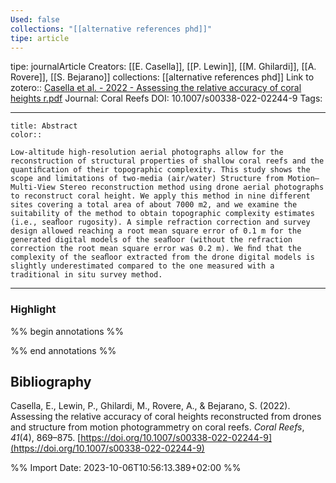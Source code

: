 ```yaml
---
Used: false
collections: "[[alternative references phd]]"
tipe: article
---
```

tipe: journalArticle
Creators: [[E. Casella]], [[P. Lewin]], [[M. Ghilardi]], [[A. Rovere]], [[S. Bejarano]]
collections: [[alternative references phd]]
Link to zotero:: [Casella et al. - 2022 - Assessing the relative accuracy of coral heights r.pdf](zotero://select/library/items/R4MU35L2)
Journal: Coral Reefs
DOI: 10.1007/s00338-022-02244-9
Tags: 

---
```ad-note
title: Abstract
color:: 

Low-altitude high-resolution aerial photographs allow for the reconstruction of structural properties of shallow coral reefs and the quantiﬁcation of their topographic complexity. This study shows the scope and limitations of two-media (air/water) Structure from Motion—Multi-View Stereo reconstruction method using drone aerial photographs to reconstruct coral height. We apply this method in nine different sites covering a total area of about 7000 m2, and we examine the suitability of the method to obtain topographic complexity estimates (i.e., seaﬂoor rugosity). A simple refraction correction and survey design allowed reaching a root mean square error of 0.1 m for the generated digital models of the seaﬂoor (without the refraction correction the root mean square error was 0.2 m). We ﬁnd that the complexity of the seaﬂoor extracted from the drone digital models is slightly underestimated compared to the one measured with a traditional in situ survey method.

```

---
### Highlight

%% begin annotations %%

%% end annotations %%

## Bibliography

Casella, E., Lewin, P., Ghilardi, M., Rovere, A., & Bejarano, S. (2022). Assessing the relative accuracy of coral heights reconstructed from drones and structure from motion photogrammetry on coral reefs. _Coral Reefs_, _41_(4), 869–875. [https://doi.org/10.1007/s00338-022-02244-9](https://doi.org/10.1007/s00338-022-02244-9)

%% Import Date: 2023-10-06T10:56:13.389+02:00 %%
